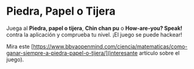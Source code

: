 # Piedra, Papel o Tijera

Juega al **Piedra, papel o tijera**, **Chin chan pu** o **How-are-you? Speak!** contra la aplicación y comprueba tu nivel. ¡El juego se puede hackear!

Mira este [https://www.bbvaopenmind.com/ciencia/matematicas/como-ganar-siempre-a-piedra-papel-o-tijera/](interesante artículo sobre el juego).
